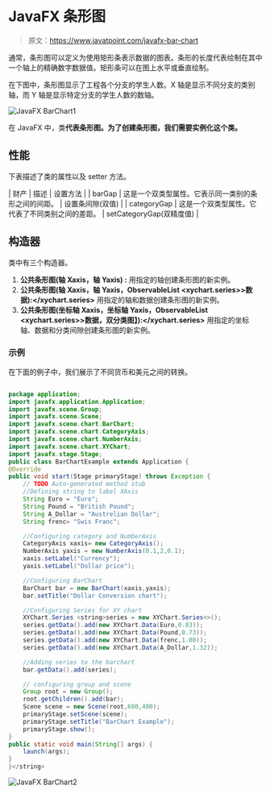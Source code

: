 # JavaFX 条形图

> 原文：<https://www.javatpoint.com/javafx-bar-chart>

通常，条形图可以定义为使用矩形条表示数据的图表。条形的长度代表绘制在其中一个轴上的精确数字数据值。矩形条可以在图上水平或垂直绘制。

在下图中，条形图显示了工程各个分支的学生人数。X 轴是显示不同分支的类别轴，而 Y 轴是显示特定分支的学生人数的数轴。

![JavaFX BarChart1](../img/f476cb462b3c7637c00fca0dbd63eb79.png)

在 JavaFX 中，类**代表条形图。为了创建条形图，我们需要实例化这个类。**

## 性能

下表描述了类的属性以及 setter 方法。

| 财产 | 描述 | 设置方法 |
| barGap | 这是一个双类型属性。它表示同一类别的条形之间的间距。 | 设置条间隙(双值) |
| categoryGap | 这是一个双类型属性。它代表了不同类别之间的差距。 | setCategoryGap(双精度值) |

## 构造器

类中有三个构造器。

1.  **公共条形图(轴 <x>Xaxis，轴 <y>Yaxis) :</y></x>** 用指定的轴创建条形图的新实例。
2.  **公共条形图(轴 <x>Xaxis，轴 <y>Yaxis，ObservableList <xychart.series>>数据):</xychart.series></y></x>** 用指定的轴和数据创建条形图的新实例。
3.  **公共条形图(坐标轴 <x>Xaxis，坐标轴 <y>Yaxis，ObservableList <xychart.series>>数据，双分类图】):</xychart.series></y></x>** 用指定的坐标轴、数据和分类间隙创建条形图的新实例。

### 示例

在下面的例子中，我们展示了不同货币和美元之间的转换。

```java

package application;
import javafx.application.Application;
import javafx.scene.Group;
import javafx.scene.Scene;
import javafx.scene.chart.BarChart;
import javafx.scene.chart.CategoryAxis;
import javafx.scene.chart.NumberAxis;
import javafx.scene.chart.XYChart;
import javafx.stage.Stage;
public class BarChartExample extends Application {
@Override
public void start(Stage primaryStage) throws Exception {
	// TODO Auto-generated method stub
	//Defining string to label XAxis 
	String Euro = "Euro";
	String Pound = "British Pound";
	String A_Dollar = "Austrelian Dollar";
	String frenc= "Swis Franc";

	//Configuring category and NumberAxis 
	CategoryAxis xaxis= new CategoryAxis();
	NumberAxis yaxis = new NumberAxis(0.1,2,0.1);
	xaxis.setLabel("Currency");
	yaxis.setLabel("Dollar price");

	//Configuring BarChart 
	BarChart bar = new BarChart(xaxis,yaxis);
	bar.setTitle("Dollar Conversion chart");

	//Configuring Series for XY chart 
	XYChart.Series <string>series = new XYChart.Series<>();
	series.getData().add(new XYChart.Data(Euro,0.83));
	series.getData().add(new XYChart.Data(Pound,0.73));
    series.getData().add(new XYChart.Data(frenc,1.00));
	series.getData().add(new XYChart.Data(A_Dollar,1.32));

	//Adding series to the barchart 
	bar.getData().add(series);

	// configuring group and scene 
	Group root = new Group();
	root.getChildren().add(bar);
	Scene scene = new Scene(root,600,400);
	primaryStage.setScene(scene);
	primaryStage.setTitle("BarChart Example");
	primaryStage.show();	
}
public static void main(String[] args) {
	launch(args);
}
}</string> 
```

![JavaFX BarChart2](../img/f68a8f36ef858a647dd2f4fa2d3bcc24.png)